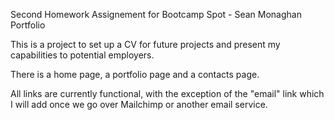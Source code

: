 Second Homework Assignement for Bootcamp Spot - Sean Monaghan Portfolio

This is a project to set up a CV for future projects and present my capabilities to potential employers.  

There is a home page, a portfolio page and a contacts page.

All links are currently functional, with the exception of the "email" link which I will add once we go over Mailchimp or another email service.  
